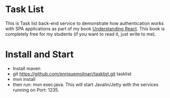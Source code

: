 # Task List

This is Task list back-end service to demonstrate how authentication works with SPA applications as part of my book [Understanding React](https://leanpub.com/understandingreact). This book is completely free for my students (if you want to read it, just write to me).

# Install and Start

- Install maven
- git https://github.com/enriquemolinari/tasklist.git tasklist
- mvn install
- then run: mvn exec:java. This will start Javalin/Jetty with the services running on Port: 1235.
